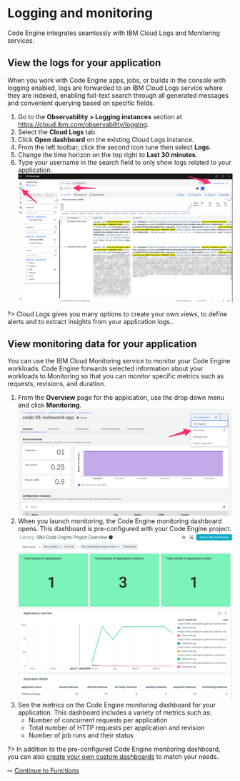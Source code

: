 # Logging and monitoring

Code Engine integrates seamlessly with IBM Cloud Logs and Monitoring services.

## View the logs for your application

When you work with Code Engine apps, jobs, or builds in the console with logging enabled, logs are forwarded to an IBM Cloud Logs service where they are indexed, enabling full-text search through all generated messages and convenient querying based on specific fields.

1. Go to the **Observability > Logging instances** section at https://cloud.ibm.com/observability/logging.
1. Select the **Cloud Logs** tab.
1. Click **Open dashboard** on the existing Cloud Logs instance.
1. From the left toolbar, click the second icon <span class="material-icons">tune</span> then select **Logs**.
1. Change the time horizon on the top right to **Last 30 minutes**.
1. Type your username in the search field to only show logs related to your application.
   ![](images/50-view-logs.png ':size=600')

?> Cloud Logs gives you many options to create your own views, to define alerts and to extract insights from your application logs..

## View monitoring data for your application

You can use the IBM Cloud Monitoring service to monitor your Code Engine workloads. Code Engine forwards selected information about your workloads to Monitoring so that you can monitor specific metrics such as requests, revisions, and duration.

1. From the **Overview** page for the application, use the drop down menu and click **Monitoring**.
   ![](images/50-launch-monitoring.png ':size=400')
1. When you launch monitoring, the Code Engine monitoring dashboard opens. This dashboard is pre-configured with your Code Engine project.
   ![](images/50-monitoring.png ':size=400')
1. See the metrics on the Code Engine monitoring dashboard for your application. This dashboard includes a variety of metrics such as:
   * Number of concurrent requests per application
   * Total number of HTTP requests per application and revision
   * Number of job runs and their status

?> In addition to the pre-configured Code Engine monitoring dashboard, you can also [create your own custom dashboards](https://cloud.ibm.com/docs/codeengine?topic=codeengine-monitor-custom) to match your needs.

⇨ [Continue to Functions](50-logging-and-monitoring.md)